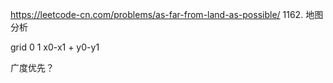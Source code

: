 https://leetcode-cn.com/problems/as-far-from-land-as-possible/
1162. 地图分析

grid 0 1    x0-x1 +  y0-y1

广度优先？